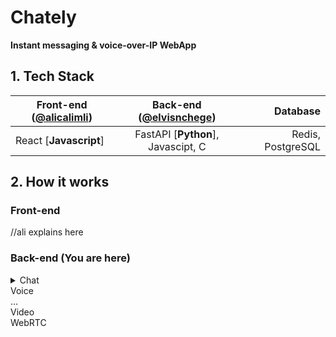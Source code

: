 # Chately
**Instant messaging & voice-over-IP WebApp**

## 1. Tech Stack
| Front-end ([@alicalimli](https://github.com/alicalimli)) | Back-end ([@elvisnchege](https://github.com/elvisnchege))              | Database          |
| ------------------------ |:-----------------------------------:| -----------------:|
| React [**Javascript**]   | FastAPI [**Python**], Javascipt, C  | Redis, PostgreSQL |

## 2. How it works
### Front-end
//ali explains here


### Back-end (You are here)

<details>
<summary>Chat</summary>
Messages are transfered in realtime using [WebSockets](https://developer.mozilla.org/en-US/docs/Web/API/WebSockets_API) . <br>

![](https://pbs.twimg.com/media/FVGkQfOWUAA0zpE?format=png&name=large)
![WebSockets](https://upload.wikimedia.org/wikipedia/commons/1/10/Websocket_connection.png)
</details>

<summary>Voice</summary>
...
</details>

<summary>Video</summary>
WebRTC
</details>
